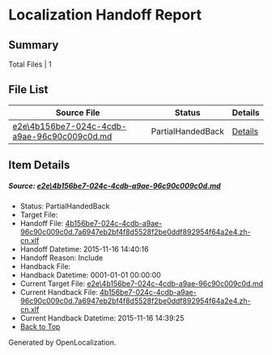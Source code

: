 # <a name='report-top'></a> Localization Handoff Report

## Summary
 Total Files | 1

## File List
 Source File | Status | Details 
 ----------- | ------ | ------- 
 [e2e\4b156be7-024c-4cdb-a9ae-96c90c009c0d.md](https://github.com/OpenLocalizationTest/oltest/blob/941aea3d22e4b91b9813a0e31de0c3bb985b0f01/e2e/4b156be7-024c-4cdb-a9ae-96c90c009c0d.md) | PartialHandedBack | [Details](#5d9616f6bed12e91032ca103e2c67138247f323f1)

## Item Details
##### <a name='5d9616f6bed12e91032ca103e2c67138247f323f1'></a> Source: [e2e\4b156be7-024c-4cdb-a9ae-96c90c009c0d.md](https://github.com/OpenLocalizationTest/oltest/blob/941aea3d22e4b91b9813a0e31de0c3bb985b0f01/e2e/4b156be7-024c-4cdb-a9ae-96c90c009c0d.md)
* Status: PartialHandedBack
* Target File: 
* Handoff File: [4b156be7-024c-4cdb-a9ae-96c90c009c0d.7a6947eb2bf4f8d5528f2be0ddf892954f64a2e4.zh-cn.xlf](https://github.com/OpenLocalizationTestOrg/olhandoff/blob/fc9156e82deaafefa25a8bedf448a9f301116a24/ol-handoff/OpenLocalizationTestOrg/oltest.zh-cn/yanz/4b156be7-024c-4cdb-a9ae-96c90c009c0d.7a6947eb2bf4f8d5528f2be0ddf892954f64a2e4.zh-cn.xlf)
* Handoff Datetime: 2015-11-16 14:40:16
* Handoff Reason: Include
* Handback File: 
* Handback Datetime: 0001-01-01 00:00:00
* Current Target File: [e2e\4b156be7-024c-4cdb-a9ae-96c90c009c0d.md](https://github.com/OpenLocalizationTestOrg/oltest.zh-cn/blob/592575e4a518dd15b4817f911d6726576e0bbb79/e2e/4b156be7-024c-4cdb-a9ae-96c90c009c0d.md)
* Current Handback File: [4b156be7-024c-4cdb-a9ae-96c90c009c0d.7a6947eb2bf4f8d5528f2be0ddf892954f64a2e4.zh-cn.xlf](https://github.com/OpenLocalizationTestOrg/olhandback/blob/3db72509d227c327147627df031fb47759b01d88/ol-handback/OpenLocalizationTestOrg/oltest.zh-cn/yanz/4b156be7-024c-4cdb-a9ae-96c90c009c0d.7a6947eb2bf4f8d5528f2be0ddf892954f64a2e4.zh-cn.xlf)
* Current Handback Datetime: 2015-11-16 14:39:25
* [Back to Top](#report-top)


Generated by OpenLocalization.

